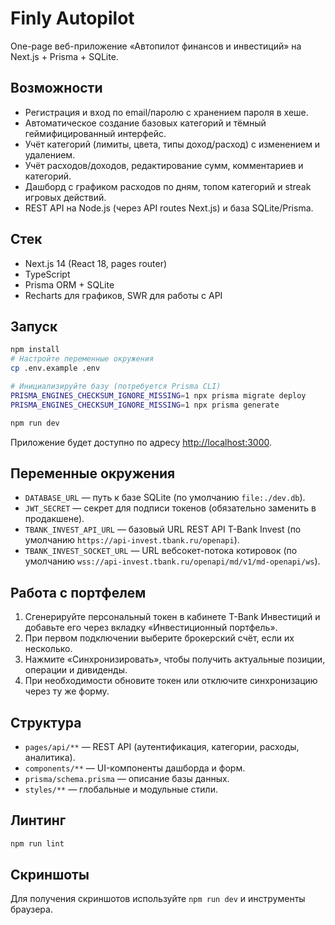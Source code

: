 # Finly Autopilot

One-page веб-приложение «Автопилот финансов и инвестиций» на Next.js + Prisma + SQLite.

## Возможности

- Регистрация и вход по email/паролю с хранением пароля в хеше.
- Автоматическое создание базовых категорий и тёмный геймифицированный интерфейс.
- Учёт категорий (лимиты, цвета, типы доход/расход) с изменением и удалением.
- Учёт расходов/доходов, редактирование сумм, комментариев и категорий.
- Дашборд с графиком расходов по дням, топом категорий и streak игровых действий.
- REST API на Node.js (через API routes Next.js) и база SQLite/Prisma.

## Стек

- Next.js 14 (React 18, pages router)
- TypeScript
- Prisma ORM + SQLite
- Recharts для графиков, SWR для работы с API

## Запуск

```bash
npm install
# Настройте переменные окружения
cp .env.example .env

# Инициализируйте базу (потребуется Prisma CLI)
PRISMA_ENGINES_CHECKSUM_IGNORE_MISSING=1 npx prisma migrate deploy
PRISMA_ENGINES_CHECKSUM_IGNORE_MISSING=1 npx prisma generate

npm run dev
```

Приложение будет доступно по адресу [http://localhost:3000](http://localhost:3000).

## Переменные окружения

- `DATABASE_URL` — путь к базе SQLite (по умолчанию `file:./dev.db`).
- `JWT_SECRET` — секрет для подписи токенов (обязательно заменить в продакшене).
- `TBANK_INVEST_API_URL` — базовый URL REST API T-Bank Invest (по умолчанию `https://api-invest.tbank.ru/openapi`).
- `TBANK_INVEST_SOCKET_URL` — URL вебсокет-потока котировок (по умолчанию `wss://api-invest.tbank.ru/openapi/md/v1/md-openapi/ws`).

## Работа с портфелем

1. Сгенерируйте персональный токен в кабинете T-Bank Инвестиций и добавьте его через вкладку «Инвестиционный портфель».
2. При первом подключении выберите брокерский счёт, если их несколько.
3. Нажмите «Синхронизировать», чтобы получить актуальные позиции, операции и дивиденды.
4. При необходимости обновите токен или отключите синхронизацию через ту же форму.

## Структура

- `pages/api/**` — REST API (аутентификация, категории, расходы, аналитика).
- `components/**` — UI-компоненты дашборда и форм.
- `prisma/schema.prisma` — описание базы данных.
- `styles/**` — глобальные и модульные стили.

## Линтинг

```bash
npm run lint
```

## Скриншоты

Для получения скриншотов используйте `npm run dev` и инструменты браузера.
